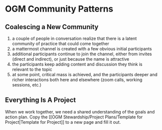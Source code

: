 # OGM Community Patterns

## Coalescing a New Community
1. a couple of people in conversation realize that there is a latent community of practice that could come together
1. a mattermost channel is created with a few obvious initial participants
1. additional participants continue to join the channel, either from invites (direct and indirect), or just because the name is attractive
1. the participants keep adding content and discussion they think is relevant to the topic
1. at some point, critical mass is achieved, and the participants deeper and richer interactions both here and elsewhere (zoom calls, working sessions, etc.)

## Everything Is A Project

When we work together, we need a shared understanding of the goals and action plan.  Copy the [[OGM Stewardship/Project Plans/Template for Project|Template for Project]] to a new page and fill it out.
